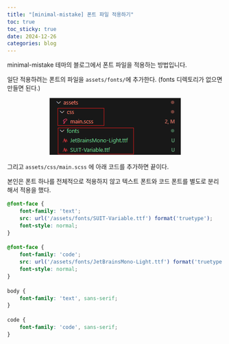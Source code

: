 ```yaml
---
title: "[minimal-mistake] 폰트 파일 적용하기"
toc: true
toc_sticky: true
date: 2024-12-26
categories: blog
---
```


minimal-mistake 테마의 블로그에서 폰트 파일을 적용하는 방법입니다.

일단 적용하려는 폰트의 파일을 `assets/fonts/`에 추가한다. (fonts 디렉토리가 없으면 만들면 된다.)

<p style="text-align: center;">
  <img src="/assets/images/fontapply.png" alt="패키지">
</p>

그리고 `assets/css/main.scss` 에 아래 코드를 추가하면 끝이다.

본인은 폰트 하나를 전체적으로 적용하지 않고 텍스트 폰트와 코드 폰트를 별도로 분리해서 적용을 했다.

```scss
@font-face {
    font-family: 'text';
    src: url('/assets/fonts/SUIT-Variable.ttf') format('truetype');
    font-style: normal;
}

@font-face {
    font-family: 'code';
    src: url('/assets/fonts/JetBrainsMono-Light.ttf') format('truetype');
    font-style: normal;
}

body {
    font-family: 'text', sans-serif;
}

code {
    font-family: 'code', sans-serif;
}
```